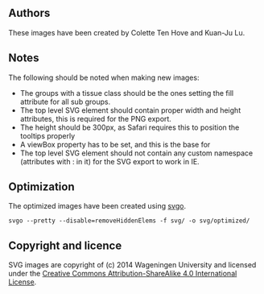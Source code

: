 Authors
-------

These images have been created by Colette Ten Hove and Kuan-Ju Lu.

Notes
-----

The following should be noted when making new images:

* The groups with a tissue class should be the ones setting the fill attribute for all sub groups.
* The top level SVG element should contain proper width and height attributes, this is required for the PNG export.
* The height should be 300px, as Safari requires this to position the tooltips properly
* A viewBox property has to be set, and this is the base for 
* The top level SVG element should not contain any custom namespace (attributes with : in it) for the SVG export to work in IE.

Optimization
------------

The optimized images have been created using [svgo](https://github.com/svg/svgo). 

```
svgo --pretty --disable=removeHiddenElems -f svg/ -o svg/optimized/
```

Copyright and licence
---------------------

SVG images are copyright of (c) 2014 Wageningen University and licensed under the [Creative Commons 
Attribution-ShareAlike 4.0 International License](http://creativecommons.org/licenses/by-sa/4.0/).